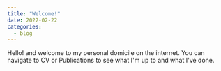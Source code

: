 ```yaml
---
title: "Welcome!"
date: 2022-02-22
categories:
  - blog
---
```


Hello! and welcome to my personal domicile on the internet. You can navigate to CV or Publications to see what I'm up to and what I've done. 
